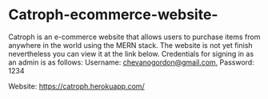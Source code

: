 # Catroph-ecommerce-website-
Catroph is an e-commerce website that allows users to purchase items from anywhere in the world using the MERN stack. The website is not yet finish nevertheless you can view it at the link below. 
Credentials for signing in as an admin is as follows:
Username: chevanogordon@gmail.com, Password: 1234

Website: https://catroph.herokuapp.com/

